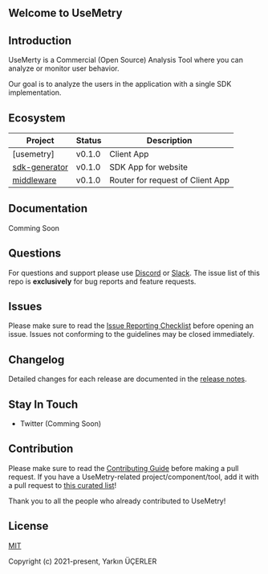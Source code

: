 ## Welcome to UseMetry

## Introduction
UseMerty is a Commercial (Open Source) Analysis Tool where you can analyze or monitor user behavior.

Our goal is to analyze the users in the application with a single SDK implementation.

## Ecosystem

| Project           | Status | Description |
|-------------------|--------|-------------|
| [usemetry]        | v0.1.0 | Client App |
| [sdk-generator]   | v0.1.0 | SDK App for website |
| [middleware]      | v0.1.0 | Router for request of Client App |

[client]: https://github.com/usemetry/usemetry
[sdk-generator]: https://github.com/usemetry/sdk-generator
[middleware]: https://github.com/usemetry/middleware

## Documentation

Comming Soon

## Questions

For questions and support please use [Discord](https://discord.gg/2skedcWF) or [Slack](https://join.slack.com/t/usemetry/shared_invite/zt-lz1114sw-BVRBjDSNvjm97eZ2f1~bOQ). The issue list of this repo is **exclusively** for bug reports and feature requests.

## Issues

Please make sure to read the [Issue Reporting Checklist](https://github.com/usemetry/client/blob/dev/.github/CONTRIBUTING.md#issue-reporting-guidelines) before opening an issue. Issues not conforming to the guidelines may be closed immediately.

## Changelog

Detailed changes for each release are documented in the [release notes](https://github.com/usemetry/client/releases).

## Stay In Touch

- Twitter (Comming Soon)

## Contribution

Please make sure to read the [Contributing Guide](https://github.com/usemetry/client/blob/main/.github/CONTRIBUTING.md) before making a pull request. If you have a UseMetry-related project/component/tool, add it with a pull request to [this curated list](https://github.com/client/awesome-client)!

Thank you to all the people who already contributed to UseMetry!

<!--<a href="https://github.com/usemetry/client/graphs/contributors"><img src="https://opencollective.com/usemetry/contributors.svg?width=890" /></a>-->

## License

[MIT](https://opensource.org/licenses/MIT)

Copyright (c) 2021-present, Yarkın ÜÇERLER
